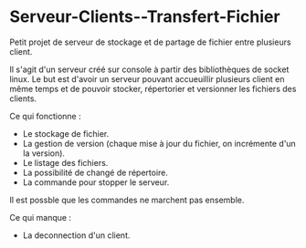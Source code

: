 # Serveur-Clients--Transfert-Fichier
Petit projet de serveur de stockage et de partage de fichier entre plusieurs client.

Il s'agit d'un serveur créé sur console à partir des bibliothèques de socket linux. Le but est d'avoir un serveur pouvant accueuillir
plusieurs client en même temps et de pouvoir stocker, répertorier et versionner les fichiers des clients.

Ce qui fonctionne :
- Le stockage de fichier.
- La gestion de version (chaque mise à jour du fichier, on incrémente d'un la version).
- Le listage des fichiers.
- La possibilité de changé de répertoire.
- La commande pour stopper le serveur.

Il est possble que les commandes ne marchent pas ensemble.

Ce qui manque :
- La deconnection d'un client.
